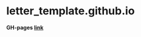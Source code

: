 # letter_template.github.io

**GH-pages [link](https://rkfr.github.io/letter_template.github.io/)**
